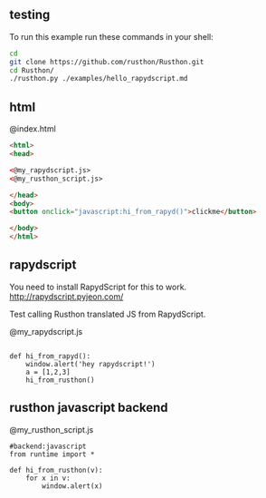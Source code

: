 testing
-------

To run this example run these commands in your shell:

```bash
cd
git clone https://github.com/rusthon/Rusthon.git
cd Rusthon/
./rusthon.py ./examples/hello_rapydscript.md
```

html
----


@index.html
```html
<html>
<head>

<@my_rapydscript.js>
<@my_rusthon_script.js>

</head>
<body>
<button onclick="javascript:hi_from_rapyd()">clickme</button>

</body>
</html>
```

rapydscript
-----------
You need to install RapydScript for this to work.
http://rapydscript.pyjeon.com/

Test calling Rusthon translated JS from RapydScript.

@my_rapydscript.js
```rapydscript

def hi_from_rapyd():
	window.alert('hey rapydscript!')
	a = [1,2,3]
	hi_from_rusthon()

```


rusthon javascript backend
--------------------------

@my_rusthon_script.js
```rusthon
#backend:javascript
from runtime import *

def hi_from_rusthon(v):
	for x in v:
		window.alert(x)

```
